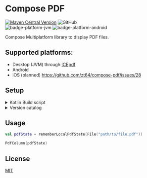 # Compose PDF

[![Maven Central Version](https://img.shields.io/maven-central/v/dev.zt64/compose-pdf?link=https%3A%2F%2Fcentral.sonatype.com%2Fartifact%2Fdev.zt64%2Fcompose-pdf)](https://central.sonatype.com/artifact/dev.zt64/compose-pdf)
![GitHub](https://img.shields.io/github/license/zt64/compose-pdf) 
<br>
![badge-platform-jvm]
![badge-platform-android]

Compose Multiplatform library to display PDF files.

## Supported platforms:

- Desktop (JVM) through [ICEpdf](https://github.com/pcorless/icepdf)
- Android
- iOS (planned) https://github.com/zt64/compose-pdf/issues/28

## Setup

<details>
<summary>Kotlin Build script</summary>

```kotlin
dependencies {
    implementation("dev.zt64:compose-pdf:x.y.z")
}
```

</details>
<details>
<summary>Version catalog</summary>

```toml
[versions]
compose-pdf = "x.y.z"

[libraries]
compose-pdf = { module = "dev.zt64:compose-pdf", version.ref = "compose-pdf" }
```

</details>

## Usage

```kotlin
val pdfState = rememberLocalPdfState(File("path/to/file.pdf"))

PdfColumn(pdfState)
```

## License

[MIT](LICENSE)

[badge-platform-jvm]: http://img.shields.io/badge/-jvm-DB413D.svg?style=flat

[badge-platform-android]: http://img.shields.io/badge/-android-6EDB8D.svg?style=flat

[badge-platform-js]: http://img.shields.io/badge/-js-F8DB5D.svg?style=flat

[badge-platform-js-node]: https://img.shields.io/badge/-nodejs-68a063.svg?style=flat

[badge-platform-linux]: http://img.shields.io/badge/-linux-2D3F6C.svg?style=flat

[badge-platform-windows]: http://img.shields.io/badge/-windows-4D76CD.svg?style=flat

[badge-platform-macos]: http://img.shields.io/badge/-macos-111111.svg?style=flat

[badge-platform-ios]: http://img.shields.io/badge/-ios-CDCDCD.svg?style=flat

[badge-platform-tvos]: http://img.shields.io/badge/-tvos-808080.svg?style=flat

[badge-platform-watchos]: http://img.shields.io/badge/-watchos-C0C0C0.svg?style=flat

[badge-platform-wasm]: https://img.shields.io/badge/-wasm-624FE8.svg?style=flat
